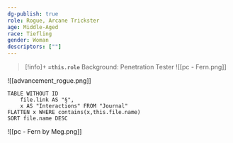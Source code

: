 ```yaml
---
dg-publish: true
role: Rogue, Arcane Trickster
age: Middle-Aged
race: Tiefling
gender: Woman
descriptors: [""]
---
```


> [!info]+
> **`=this.role`**
> Background: Penetration Tester
> ![[pc - Fern.png]]

![[advancement_rogue.png]]

```dataview
TABLE WITHOUT ID
	file.link AS "§", 
	x AS "Interactions" FROM "Journal"
FLATTEN x WHERE contains(x,this.file.name) 
SORT file.name DESC
```


![[pc - Fern by Meg.png]]